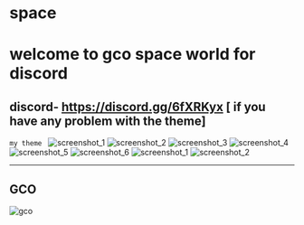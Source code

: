 # space
welcome to gco space world for discord
=======================================
discord- https://discord.gg/6fXRKyx [ if you have any problem with the theme]
------------------------------------------

```my theme ```
![screenshot_1](https://user-images.githubusercontent.com/31587917/40158108-52c58310-59c0-11e8-9718-d4fe0c92d115.png)
![screenshot_2](https://user-images.githubusercontent.com/31587917/40158109-532c25f2-59c0-11e8-9feb-93a129aba56f.png)
![screenshot_3](https://user-images.githubusercontent.com/31587917/40158111-5725fc8c-59c0-11e8-9c93-2d4327552c4c.png)
![screenshot_4](https://user-images.githubusercontent.com/31587917/40158229-ed90c38c-59c0-11e8-9a06-6b10f54646ba.png)
![screenshot_5](https://user-images.githubusercontent.com/31587917/40158230-edcd8e66-59c0-11e8-9e31-cc2f20d1652a.png)
![screenshot_6](https://user-images.githubusercontent.com/31587917/40158308-5bc2cb0c-59c1-11e8-84d7-0a695e51780d.png)
![screenshot_1](https://user-images.githubusercontent.com/31587917/40158468-5374bd74-59c2-11e8-8c4b-9544f5647be9.png)
![screenshot_2](https://user-images.githubusercontent.com/31587917/40158544-b924fbca-59c2-11e8-8bd6-6f68e9f77377.png)

------------------------------
GCO
--------------------------

![gco](https://user-images.githubusercontent.com/31587917/40158597-fc80f11c-59c2-11e8-9507-6b2adc18afb3.png)
